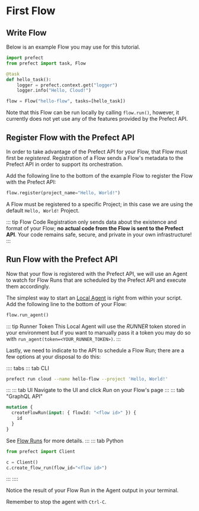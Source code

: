 # First Flow

## Write Flow

Below is an example Flow you may use for this tutorial.

```python
import prefect
from prefect import task, Flow

@task
def hello_task():
    logger = prefect.context.get("logger")
    logger.info("Hello, Cloud!")

flow = Flow("hello-flow", tasks=[hello_task])
```

Note that this Flow can be run locally by calling `flow.run()`, however, it currently does not yet use any of the features provided by the Prefect API.

## Register Flow with the Prefect API

In order to take advantage of the Prefect API for your Flow, that Flow must first be _registered_. Registration of a Flow sends a Flow's metadata to the Prefect API in order to support its orchestration.

Add the following line to the bottom of the example Flow to register the Flow with the Prefect API:

```python
flow.register(project_name="Hello, World!")
```

A Flow must be registered to a specific Project; in this case we are using the default `Hello, World!` Project.

::: tip Flow Code
Registration only sends data about the existence and format of your Flow; **no actual code from the Flow is sent to the Prefect API**. Your code remains safe, secure, and private in your own infrastructure!
:::

## Run Flow with the Prefect API

Now that your flow is registered with the Prefect API, we will use an Agent to watch for Flow Runs that are scheduled by the Prefect API and execute them accordingly.

The simplest way to start an [Local Agent](/cloud/agents/local.html) is right from within your script. Add the following line to the bottom of your Flow:

```python
flow.run_agent()
```

::: tip Runner Token <Badge text="Cloud"/>
This Local Agent will use the _RUNNER_ token stored in your environment but if you want to manually pass it a token you may do so with `run_agent(token=<YOUR_RUNNER_TOKEN>)`.
:::

Lastly, we need to indicate to the API to schedule a Flow Run; there are a few options at your disposal to do this:

:::: tabs
::: tab CLI

```bash
prefect run cloud --name hello-flow --project 'Hello, World!'
```

:::
::: tab UI
Navigate to the UI and click _Run_ on your Flow's page
:::
::: tab "GraphQL API"

```graphql
mutation {
  createFlowRun(input: { flowId: "<flow id>" }) {
    id
  }
}

```

See [Flow Runs](/cloud/concepts/flow_runs.html#flow-runs) for more details.
:::
::: tab Python

```python
from prefect import Client

c = Client()
c.create_flow_run(flow_id="<flow id>")
```

:::
::::

Notice the result of your Flow Run in the Agent output in your terminal.

Remember to stop the agent with `Ctrl-C`.
